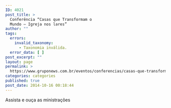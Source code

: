```yaml
---
ID: 4021
post_title: >
  Conferência “Casas que Transformam o
  Mundo – Igreja nos lares”
author: ""
tags:
  errors:
    invalid_taxonomy:
      - Taxonomia inválida.
  error_data: [ ]
post_excerpt: ""
layout: page
permalink: >
  https://www.gruponews.com.br/eventos/conferencias/casas-que-transformam-o-mundo-igreja-nos-lares
categories: categories
published: true
post_date: 2014-10-16 00:18:44
---
```

Assista e ouça as ministrações